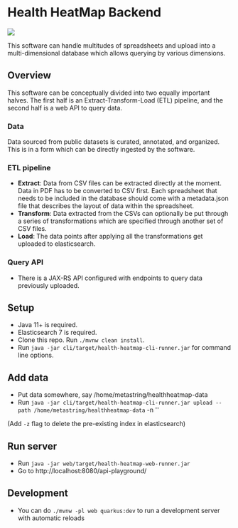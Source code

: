 # Health HeatMap Backend

![](https://github.com/Metastring/health-heatmap-backend/workflows/Build/badge.svg)

This software can handle multitudes of spreadsheets and upload into a multi-dimensional database which allows querying by various dimensions.

## Overview

This software can be conceptually divided into two equally important halves. The first half is an Extract-Transform-Load (ETL) pipeline, and the second half is a web API to query data.

### Data

Data sourced from public datasets is curated, annotated, and organized. This is in a form which can be directly ingested by the software.

### ETL pipeline

* **Extract**: Data from CSV files can be extracted directly at the moment. Data in PDF has to be converted to CSV first. Each spreadsheet that needs to be included in the database should come with a metadata.json file that describes the layout of data within the spreadsheet.
* **Transform**: Data extracted from the CSVs can optionally be put through a series of transformations which are specified through another set of CSV files.
* **Load**: The data points after applying all the transformations get uploaded to elasticsearch.

### Query API

* There is a JAX-RS API configured with endpoints to query data previously uploaded.


## Setup

* Java 11+ is required.
* Elasticsearch 7 is required.
* Clone this repo. Run `./mvnw clean install`. 
* Run `java -jar cli/target/health-heatmap-cli-runner.jar` for command line options.


## Add data

* Put data somewhere, say /home/metastring/healthheatmap-data
* Run `java -jar cli/target/health-heatmap-cli-runner.jar upload --path /home/metastring/healthheatmap-data` -n ''

(Add `-z` flag to delete the pre-existing index in elasticsearch)

## Run server

* Run `java -jar web/target/health-heatmap-web-runner.jar`
* Go to http://localhost:8080/api-playground/

## Development

* You can do `./mvnw -pl web quarkus:dev` to run a development server with automatic reloads

